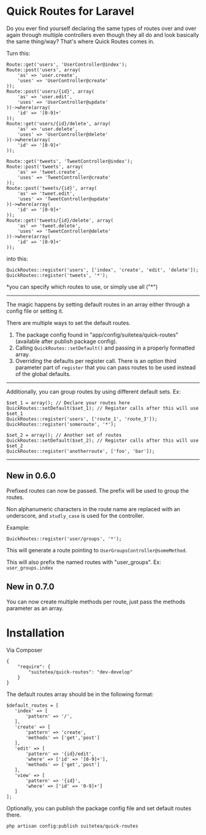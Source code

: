 # Quick Routes for Laravel

Do you ever find yourself declaring the same types of routes over and over again through multiple controllers even though they all do and look basically the same thing/way? That's where Quick Routes comes in. 

Turn this:

```
Route::get('users', 'UserController@index');
Route::post('users', array(
    'as' => 'user.create',
    'uses' => 'UserController@create'
));
Route::post('users/{id}', array(
    'as' => 'user.edit',
    'uses' => 'UserController@update'
))->where(array(
    'id' => '[0-9]+'
));
Route::get('users/{id}/delete', array(
    'as' => 'user.delete',
    'uses' => 'UserController@delete'
))->where(array(
    'id' => '[0-9]+'
));

Route::get('tweets', 'TweetController@index');
Route::post('tweets', array(
    'as' => 'tweet.create',
    'uses' => 'TweetController@create'
));
Route::post('tweets/{id}', array(
    'as' => 'tweet.edit',
    'uses' => 'TweetController@update'
))->where(array(
    'id' => '[0-9]+'
));
Route::get('tweets/{id}/delete', array(
    'as' => 'tweet.delete',
    'uses' => 'TweetController@delete'
))->where(array(
    'id' => '[0-9]+'
));
```

into this:

```
QuickRoutes::register('users', ['index', 'create', 'edit', 'delete']);
QuickRoutes::register('tweets', '*');
```
&#42;you can specify which routes to use, or simply use all ("&#42;")

---

The magic happens by setting default routes in an array either through a config file or setting it.

There are multiple ways to set the default routes.

1) The package config found in "app/config/suitetea/quick-routes" (available after publish package config).
2) Calling `QuickRoutes::setDefault()` and passing in a properly formatted array.
3) Overriding the defaults per register call. There is an option third parameter part of `register` that you can pass routes to be used instead of the global defaults.

---

Additionally, you can group routes by using different default sets. Ex:

```
$set_1 = array(); // Declare your routes here
QuickRoutes::setDefault($set_1); // Register calls after this will use $set_1
QuickRoutes::register('users', ['route_1', 'route_3']);
QuickRoutes::register('someroute', '*');

$set_2 = array(); // Another set of routes
QuickRoutes::setDefault($set_2); // Register calls after this will use $set_2
QuickRoutes::register('anotherroute', ['foo', 'bar']);
```

---

## New in 0.6.0

Prefixed routes can now be passed. The prefix will be used to group the routes.

Non alphanumeric characters in the route name are replaced with an underscore, and `studly_case` is used for the controller.

Example:

```
QuickRoutes::register('user/groups', '*');
```

This will generate a route pointing to `UserGroupsController@someMethod`.

This will also prefix the named routes with "user_groups". Ex: `user_groups.index`


## New in 0.7.0

You can now create multiple methods per route, just pass the methods parameter as an array.

# Installation

Via Composer

```
{
    "require": {
        "suitetea/quick-routes": "dev-develop"
    }
}
```

The default routes array should be in the following format:

```
$default_routes = [
   'index' => [
       'pattern' => '/',
   ],
   'create' => [
       'pattern' => 'create',
       'methods' => ['get','post']
   ],
   'edit' => [
       'pattern' => '{id}/edit',
       'where' => ['id' => '[0-9]+'],
       'methods' => ['get','post']
   ],
   'view' => [
       'pattern' => '{id}',
       'where' => ['id' => '0-9]+']
   ]
];
```

Optionally, you can publish the package config file and set default routes there.

```
php artisan config:publish suitetea/quick-routes
```